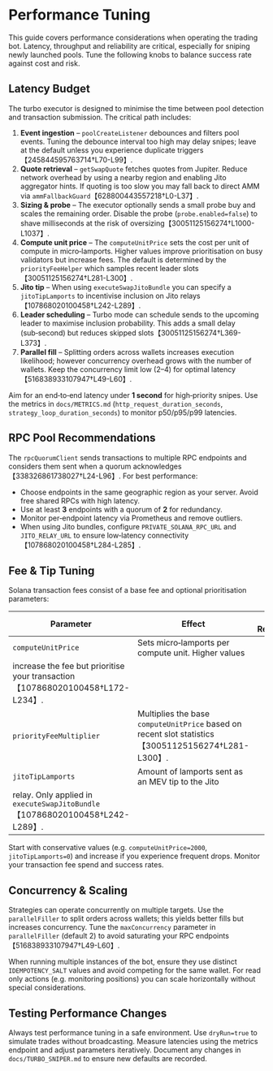 # Performance Tuning

This guide covers performance considerations when operating the trading bot.
Latency, throughput and reliability are critical, especially for sniping newly
launched pools.  Tune the following knobs to balance success rate against
cost and risk.

## Latency Budget

The turbo executor is designed to minimise the time between pool detection and
transaction submission.  The critical path includes:

1. **Event ingestion** – `poolCreateListener` debounces and filters pool
   events.  Tuning the debounce interval too high may delay snipes; leave at
   the default unless you experience duplicate triggers【245844595763714†L70-L99】.
2. **Quote retrieval** – `getSwapQuote` fetches quotes from Jupiter.  Reduce
   network overhead by using a nearby region and enabling Jito aggregator
   hints.  If quoting is too slow you may fall back to direct AMM via
   `ammFallbackGuard`【628800443557218†L0-L37】.
3. **Sizing & probe** – The executor optionally sends a small probe buy and
   scales the remaining order.  Disable the probe (`probe.enabled=false`) to
   shave milliseconds at the risk of oversizing【30051125156274†L1000-L1037】.
4. **Compute unit price** – The `computeUnitPrice` sets the cost per unit of
   compute in micro‑lamports.  Higher values improve prioritisation on busy
   validators but increase fees.  The default is determined by the
   `priorityFeeHelper` which samples recent leader slots【30051125156274†L281-L300】.
5. **Jito tip** – When using `executeSwapJitoBundle` you can specify a
   `jitoTipLamports` to incentivise inclusion on Jito relays【107868020100458†L242-L289】.
6. **Leader scheduling** – Turbo mode can schedule sends to the upcoming
   leader to maximise inclusion probability.  This adds a small delay
   (sub‑second) but reduces skipped slots【30051125156274†L369-L373】.
7. **Parallel fill** – Splitting orders across wallets increases execution
   likelihood; however concurrency overhead grows with the number of wallets.
   Keep the concurrency limit low (2–4) for optimal latency【516838933107947†L49-L60】.

Aim for an end‑to‑end latency under **1 second** for high‑priority snipes.  Use
the metrics in `docs/METRICS.md` (`http_request_duration_seconds`,
`strategy_loop_duration_seconds`) to monitor p50/p95/p99 latencies.

## RPC Pool Recommendations

The `rpcQuorumClient` sends transactions to multiple RPC endpoints and
considers them sent when a quorum acknowledges【338326861738027†L24-L96】.  For best
performance:

* Choose endpoints in the same geographic region as your server.  Avoid free
  shared RPCs with high latency.
* Use at least **3** endpoints with a quorum of **2** for redundancy.
* Monitor per‑endpoint latency via Prometheus and remove outliers.
* When using Jito bundles, configure `PRIVATE_SOLANA_RPC_URL` and
  `JITO_RELAY_URL` to ensure low‑latency connectivity【107868020100458†L284-L285】.

## Fee & Tip Tuning

Solana transaction fees consist of a base fee and optional prioritisation
parameters:

| Parameter           | Effect | Code Reference |
|---------------------|--------|---------------|
| `computeUnitPrice`  | Sets micro‑lamports per compute unit.  Higher values
  increase the fee but prioritise your transaction【107868020100458†L172-L234】. |
| `priorityFeeMultiplier` | Multiplies the base `computeUnitPrice` based on recent slot statistics【30051125156274†L281-L300】. |
| `jitoTipLamports`   | Amount of lamports sent as an MEV tip to the Jito
  relay.  Only applied in `executeSwapJitoBundle`【107868020100458†L242-L289】. |

Start with conservative values (e.g. `computeUnitPrice=2000`, `jitoTipLamports=0`) and
increase if you experience frequent drops.  Monitor your transaction fee
spend and success rates.

## Concurrency & Scaling

Strategies can operate concurrently on multiple targets.  Use the
`parallelFiller` to split orders across wallets; this yields better fills but
increases concurrency.  Tune the `maxConcurrency` parameter in
`parallelFiller` (default 2) to avoid saturating your RPC endpoints【516838933107947†L49-L60】.

When running multiple instances of the bot, ensure they use distinct
`IDEMPOTENCY_SALT` values and avoid competing for the same wallet.  For read
only actions (e.g. monitoring positions) you can scale horizontally without
special considerations.

## Testing Performance Changes

Always test performance tuning in a safe environment.  Use `dryRun=true` to
simulate trades without broadcasting.  Measure latencies using the metrics
endpoint and adjust parameters iteratively.  Document any changes in
`docs/TURBO_SNIPER.md` to ensure new defaults are recorded.
